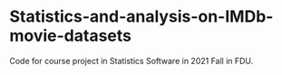 # Statistics-and-analysis-on-IMDb-movie-datasets
Code for course project in Statistics Software in 2021 Fall in FDU.
